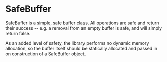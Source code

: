 # SafeBuffer

SafeBuffer is a simple, safe buffer class. All operations are safe and return their success -- e.g. a removal from an empty buffer is safe, and will simply return false.

As an added level of safety, the library performs no dynamic memory allocation, so the buffer itself should be statically allocated and passed in on construction of a SafeBuffer object.
